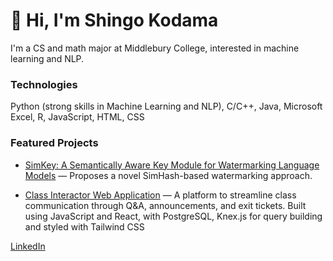 <!-- ## Hi there 👋 -->

<!--
**smid5/smid5** is a ✨ _special_ ✨ repository because its `README.md` (this file) appears on your GitHub profile.

Here are some ideas to get you started:

- 🔭 I’m currently working on ...
- 🌱 I’m currently learning ...
- 👯 I’m looking to collaborate on ...
- 🤔 I’m looking for help with ...
- 💬 Ask me about ...
- 📫 How to reach me: ...
- 😄 Pronouns: ...
- ⚡ Fun fact: ...
-->
# 👋 Hi, I'm Shingo Kodama
I'm a CS and math major at Middlebury College, interested in machine learning and NLP.

### Technologies
Python (strong skills in Machine Learning and NLP), C/C++, Java, Microsoft Excel, R, JavaScript, HTML, CSS

### Featured Projects

- [SimKey: A Semantically Aware Key Module for Watermarking Language Models](https://github.com/smid5/SimKey) — Proposes a novel SimHash-based watermarking approach.

- [Class Interactor Web Application](https://github.com/smid5/project-killington) — A platform to streamline class communication through Q&A, announcements, and exit tickets. Built using JavaScript and React, with PostgreSQL, Knex.js for query building and styled with Tailwind CSS

[LinkedIn](www.linkedin.com/in/shingo-kodama-b0b633364)
